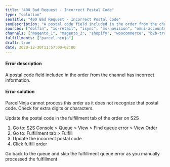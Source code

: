 ```yaml
---
title: "400 Bad Request - Incorrect Postal Code"
type: "solution"
seoTitle: "400 Bad Request - Incorrect Postal Code"
seoDescription: "A postal code field included in the order from the channel has incorrect information."
sources: ["dolfin", "iq-retail", "isync", "ms-navision", "omni-accounts", "pastel-partner", "sage-50cloud-pastel-xpress", "sage-200-evolution", "sage-300cloud", "sage-business-cloud-financials", "sage-evolution", "sage-one", "sage-pastel-evolution", "sap", "syspro" ]
channels: ["magento_1", "magento_2", "shopify", "woocommerce", "b2b-trade-store", "takealot"]
fulfillments: ["parcel-ninja"]
draft: true
date: 2020-12-30T11:57:00+02:00
---
```

<!-- Action: fulfill_order -->
#### Error description
A postal code field included in the order from the channel has incorrect information.

#### Error solution
ParcelNinja cannot process this order as it does not recognize that postal code. Check for extra digits or characters.

Update the postal code in the fulfillment tab of the order on S2S

1. Go to: S2S Console > Queue > View > Find queue error > View Order
2. Go to: Fulfillment tab > Fulfill 
3. Update the incorrect postal code 
4. Click fulfill order

Go back to the queue and skip the fulfillment queue error as you manually processed the fulfillment
